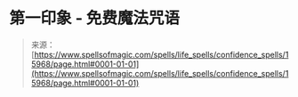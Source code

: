 <!--yml

category: 未分类

date: 2024-06-12 18:55:49

-->

# 第一印象 - 免费魔法咒语

> 来源：[https://www.spellsofmagic.com/spells/life_spells/confidence_spells/15968/page.html#0001-01-01](https://www.spellsofmagic.com/spells/life_spells/confidence_spells/15968/page.html#0001-01-01)
